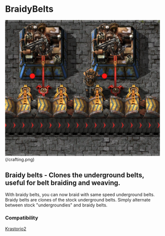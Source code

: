 # BraidyBelts
 
![Braidy belts](/braiding.png)(/crafting.png)

## Braidy belts - Clones the underground belts, useful for belt braiding and weaving.

With braidy belts, you can now braid with same speed underground belts.
Braidy belts are clones of the stock underground belts. Simply alternate between stock "undergroundies" and braidy belts.

### Compatibility

[Krastorio2](https://mods.factorio.com/mod/Krastorio2)  
